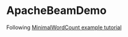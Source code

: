 # ApacheBeamDemo
Following [MinimalWordCount example tutorial](https://beam.apache.org/get-started/wordcount-example/)
